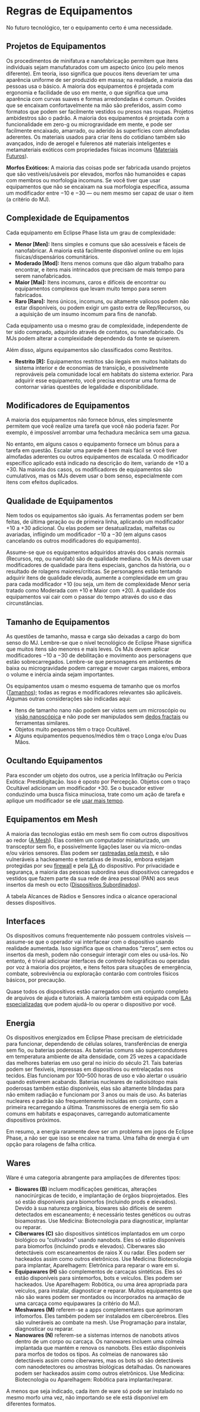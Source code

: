 # Regras de Equipamentos

No futuro tecnológico, ter o equipamento certo é uma necessidade.

## Projetos de Equipamentos

Os procedimentos de minifatura e nanofabricação permitem que itens individuais sejam manufaturados com um aspecto único (ou pelo menos diferente). Em teoria, isso significa que poucos itens deveriam ter uma aparência uniforme de ser produzido em massa; na realidade, a maioria das pessoas usa o básico. A maioria dos equipamentos é projetada com ergonomia e facilidade de uso em mente, o que significa que uma aparência com curvas suaves e formas arredondadas é comum. Ovoides que se encaixam confortavelmente na mão são preferidos, assim como formatos que podem ser facilmente vestidos ou presos nas roupas. Projetos ambidestros são o padrão. A maioria dos equipamentos é projetada com a funcionalidade em zero-g ou microgravidade em mente, e pode ser facilmente encaixado, amarrado, ou aderido às superfícies com almofadas aderentes. Os materiais usados para criar itens do cotidiano também são avançados, indo de aerogel e fulerenos até materiais inteligentes e metamateriais exóticos com propriedades físicas incomuns ([Materiais Futuros](../12/27-future-materials.md)).

**Morfos Exóticos:** A maioria das coisas pode ser fabricada usando projetos que são vestíveis/usáveis por elevados, morfos não humanoides e capas com membros ou morfologia incomuns. Se você tiver que usar equipamentos que não se encaixam na sua morfologia específica, assuma um modificador entre −10 e −30 — ou nem mesmo ser capaz de usar o item (a critério do MJ).

## Complexidade de Equipamentos

Cada equipamento em Eclipse Phase lista um grau de complexidade:

- **Menor \[Men\]:** Itens simples e comuns que são acessíveis e fáceis de nanofabricar. A maioria está facilmente disponível online ou em lojas físicas/dispensários comunitários.
- **Moderado \[Mod\]:** Itens menos comuns que dão algum trabalho para encontrar, e itens mais intrincados que precisam de mais tempo para serem nanofabricados.
- **Maior \[Mai\]:** Itens incomuns, caros e difíceis de encontrar ou equipamentos complexos que levam muito tempo para serem fabricados.
- **Raro \[Raro\]:** Itens únicos, incomuns, ou altamente valiosos podem não estar disponíveis, ou podem exigir um gasto extra de Rep/Recursos, ou a aquisição de um insumo incomum para fins de nanofab.

Cada equipamento usa o mesmo grau de complexidade, independente de ter sido comprado, adquirido através de contatos, ou nanofabricado. Os MJs podem alterar a complexidade dependendo da fonte se quiserem.

Além disso, alguns equipamentos são classificados como Restritos.

- **Restrito \[R\]:** Equipamentos restritos são ilegais em muitos habitats do sistema interior e de economias de transição, e possivelmente reprováveis pela comunidade local em habitats do sistema exterior. Para adquirir esse equipamento, você precisa encontrar uma forma de contornar várias questões de legalidade e disponibilidade.

## Modificadores de Equipamentos

A maioria dos equipamentos não fornece bônus, eles simplesmente permitem que você realize uma tarefa que você não poderia fazer. Por exemplo, é impossível arrombar uma fechadura mecânica sem uma gazua.

No entanto, em alguns casos o equipamento fornece um bônus para a tarefa em questão. Escalar uma parede é bem mais fácil se você tiver almofadas aderentes ou outros equipamentos de escalada. O modificador específico aplicado está indicado na descrição do item, variando de +10 a +30. Na maioria dos casos, os modificadores de equipamentos são cumulativos, mas os MJs devem usar o bom senso, especialmente com itens com efeitos duplicados.

## Qualidade de Equipamentos

Nem todos os equipamentos são iguais. As ferramentas podem ser bem feitas, de última geração ou de primeira linha, aplicando um modificador +10 a +30 adicional. Ou elas podem ser desatualizadas, malfeitas ou avariadas, infligindo um modificador −10 a −30 (em alguns casos cancelando os outros modificadores do equipamento).

Assume-se que os equipamentos adquiridos através dos canais normais (Recursos, rep, ou nanofab) são de qualidade mediana. Os MJs devem usar modificadores de qualidade para itens especiais, ganchos da história, ou o resultado de rolagens maiores/críticas. Se personagens estão tentando adquirir itens de qualidade elevada, aumente a complexidade em um grau para cada modificador +10 (ou seja, um item de complexidade Menor seria tratado como Moderada com +10 e Maior com +20). A qualidade dos equipamentos vai cair com o passar do tempo através do uso e das circunstâncias.

## Tamanho de Equipamentos

As questões de tamanho, massa e carga são deixadas a cargo do bom senso do MJ. Lembre-se que o nível tecnológico de Eclipse Phase significa que muitos itens são menores e mais leves. Os MJs devem aplicar modificadores −10 a −30 de debilitação e movimento aos personagens que estão sobrecarregados. Lembre-se que personagens em ambientes de baixa ou microgravidade podem carregar e mover cargas maiores, embora o volume e inércia ainda sejam importantes.

Os equipamentos usam o mesmo esquema de tamanho que os morfos ([Tamanhos](../12/21-other-action-factors.md#sizes)); todas as regras e modificadores relevantes são aplicáveis. Algumas outras considerações são indicadas aqui:

- Itens de tamanho nano não podem ser vistos sem um microscópio ou [visão nanoscópica](06-sensory-augmentations.md) e não pode ser manipulados sem [dedos fractais](11-physical-augmentations.md) ou ferramentas similares.
- Objetos muito pequenos têm o traço Ocultável.
- Alguns equipamentos pequenos/médios têm o traço Longa e/ou Duas Mãos.

## Ocultando Equipamentos

Para esconder um objeto dos outros, use a perícia Infiltração ou Perícia Exótica: Prestidigitação. Isso é oposto por Percepção. Objetos com o traço Ocultável adicionam um modificador +30. Se o buscador estiver conduzindo uma busca física minuciosa, trate como um ação de tarefa e aplique um modificador se ele [usar mais tempo](../03/03-actions-and-time.md#taking-time).

## Equipamentos em Mesh

A maioria das tecnologias estão em mesh sem fio com outros dispositivos ao redor ([A Mesh](../13/00-the-mesh.md)). Elas contém um computador miniaturizado, um transceptor sem fio, e possivelmente ligações laser ou via micro-ondas e/ou vários sensores. Elas podem ser [rastreadas pela mesh](../13/10-tracking.md#tracing-by-mesh-id), e são vulneráveis a hackeamento e tentativas de invasão, embora estejam protegidas por seu [firewall](../13/12-countermeasures.md#firewall) e pela [ILA](../13/07-ais-and-muses.md) do dispositivo. Por privacidade e segurança, a maioria das pessoas subordina seus dispositivos carregados e vestidos que fazem parte da sua rede de área pessoal (PAN) aos seus insertos da mesh ou ecto ([Dispositivos Subordinados](../13/02-mesh-topology.md#puppeted-devices)).

A tabela Alcances de Rádios e Sensores indica o alcance operacional desses dispositivos.

## Interfaces

Os dispositivos comuns frequentemente não possuem controles visíveis — assume-se que o operador vai interfacear com o dispositivo usando realidade aumentada. Isso significa que os chamados “zeros”, sem ectos ou insertos da mesh, podem não conseguir interagir com eles ou usá-los. No entanto, é trivial adicionar interfaces de controle holográficas ou operadas por voz à maioria dos projetos, e itens feitos para situações de emergência, combate, sobrevivência ou exploração contarão com controles físicos básicos, por precaução.

Quase todos os dispositivos estão carregados com um conjunto completo de arquivos de ajuda e tutoriais. A maioria também está equipada com [ILAs especializadas](../13/07-ais-and-muses.md#alis) que podem ajudá-lo ou operar o dispositivo por você.

## Energia

Os dispositivos energizados em Eclipse Phase precisam de eletricidade para funcionar, dependendo de células solares, transferências de energia sem fio, ou baterias poderosas. As baterias comuns são supercondutores em temperatura ambiente de alta densidade, com 25 vezes a capacidade das melhores baterias em uso geral no início do século 21. Tais baterias podem ser flexíveis, impressas em dispositivos ou entrelaçadas nos tecidos. Elas funcionam por 100–500 horas de uso e vão alertar o usuário quando estiverem acabando. Baterias nucleares de radioisótopo mais poderosas também estão disponíveis, elas são altamente blindadas para não emitem radiação e funcionam por 3 anos ou mais de uso. As baterias nucleares e padrão são frequentemente incluídas em conjunto, com a primeira recarregando a última. Transmissores de energia sem fio são comuns em habitats e espaçonaves, carregando automaticamente dispositivos próximos.

Em resumo, a energia raramente deve ser um problema em jogos de Eclipse Phase, a não ser que isso se encaixe na trama. Uma falha de energia é um opção para rolagens de falha crítica.

## Wares

Ware é uma categoria abrangente para ampliações de diferentes tipos:

- **Biowares (B)** incluem modificações genéticas, alterações nanocirúrgicas de tecido, e implantação de órgãos bioprojetados. Eles só estão disponíveis para biomorfos (incluindo prods e elevados). Devido à sua natureza orgânica, biowares são difíceis de serem detectados em escaneamento; é necessário testes genéticos ou outras bioamostras. Use Medicina: Biotecnologia para diagnosticar, implantar ou reparar.
- **Ciberwares (C)** são dispositivos sintéticos implantados em um corpo biológico ou “cultivados” usando nanobots. Eles só estão disponíveis para biomorfos (incluindo prods e elevados). Ciberwares são detectáveis com escaneamentos de raios X ou radar. Eles podem ser hackeados assim como outros eletrônicos. Use Medicina: Biotecnologia para implantar, Aparelhagem: Eletrônica para reparar o ware em si.
- **Equipawares (H)** são complementos de carcaças sintéticas. Eles só estão disponíveis para sintemorfos, bots e veículos. Eles podem ser hackeados. Use Aparelhagem: Robótica, ou uma área apropriada para veículos, para instalar, diagnosticar e reparar. Muitos equipamentos que não são wares podem ser montados ou incorporados na armação de uma carcaça como equipawares (a critério do MJ).
- **Meshwares (M)** referem-se a apps complementares que aprimoram infomorfos. Eles também podem ser instalados em cibercérebros. Eles são vulneráveis ao combate na mesh. Use Programação para instalar, diagnosticar ou reparar.
- **Nanowares (N)** referem-se a sistemas internos de nanobots ativos dentro de um corpo ou carcaça. Os nanowares incluem uma colmeia implantada que mantém e renova os nanobots. Eles estão disponíveis para morfos de todos os tipos. As colmeias de nanowares são detectáveis assim como ciberwares, mas os bots só são detectáveis com nanodetectores ou amostras biológicas detalhadas. Os nanowares podem ser hackeados assim como outros eletrônicos. Use Medicina: Biotecnologia ou Aparelhagem: Robótica para implantar/reparar.

A menos que seja indicado, cada item de ware só pode ser instalado no mesmo morfo uma vez, não importando se ele está disponível em diferentes formatos.
